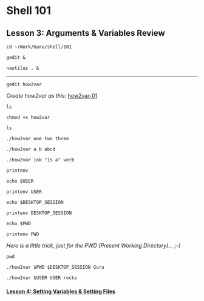 # Shell 101
## Lesson 3: Arguments & Variables Review

`cd ~/Work/Guru/shell/101`

`gedit &`

`nautilus . &`
___

`gedit how2var`

*Create how2var as this:* [how2var-01](https://github.com/inkVerb/guru/blob/master/101-shell/how2var-01)

`ls`

`chmod +x how2var`

`ls`

`./how2var one two three`

`./how2var a b abcd`

`./how2var ink "is a" verb`

`printenv`

`echo $USER`

`printenv USER`

`echo $DESKTOP_SESSION`

`printenv DESKTOP_SESSION`

`echo $PWD`

`printenv PWD`

*Here is a little trick, just for the PWD (Present Working Directory)... ;-)*

`pwd`

`./how2var $PWD $DESKTOP_SESSION Guru`

`./how2var $USER USER rocks`

#### [Lesson 4: Setting Variables & Setting Files](https://github.com/inkVerb/guru/blob/master/101-shell/Lesson-04.md)

